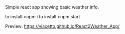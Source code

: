 Simple react app showing basic weather info.

to install >npm i
to install >npm start

Preview: https://viacetto.github.io/React2Weather_App/
